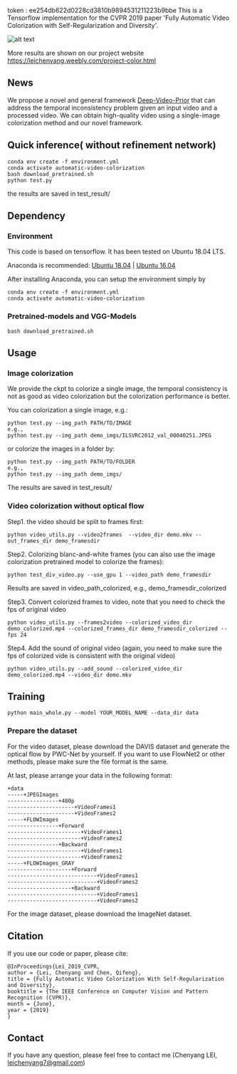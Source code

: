 token : ee254db622d0228cd3810b9894531211223b9bbe
This is a Tensorflow implementation for the CVPR 2019 paper 'Fully Automatic Video Colorization with Self-Regularization and Diversity'.


![alt text](https://github.com/ChenyangLEI/Fully-Automatic-Video-Colorization-with-Self-Regularization-and-Diversity/blob/master/Teaser.PNG)

More results are shown on our project website https://leichenyang.weebly.com/project-color.html

## News
We propose a novel and general framework [Deep-Video-Prior](https://chenyanglei.github.io/DVP/index.html) 
that can address the temporal inconsistency problem given an input video and a processed video.
We can obtain high-quality video using a single-image colorization method and our novel framework.
 


## Quick inference( without refinement network) 
```
conda env create -f environment.yml
conda activate automatic-video-colorization
bash download_pretrained.sh
python test.py 
```
the results are saved in test_result/

## Dependency
### Environment
This code is based on tensorflow. It has been tested on Ubuntu 18.04 LTS.

Anaconda is recommended: [Ubuntu 18.04](https://www.digitalocean.com/community/tutorials/how-to-install-the-anaconda-python-distribution-on-ubuntu-18-04)
| [Ubuntu 16.04](https://www.digitalocean.com/community/tutorials/how-to-install-the-anaconda-python-distribution-on-ubuntu-16-04)

After installing Anaconda, you can setup the environment simply by

```
conda env create -f environment.yml
conda activate automatic-video-colorization
```

### Pretrained-models and VGG-Models
```
bash download_pretrained.sh
```


## Usage
### Image colorization
We provide the ckpt to colorize a single image, the temporal consistency is not as good as video colorization but the colorization performance is better.

You can colorization a single image, e.g.:
```
python test.py --img_path PATH/TO/IMAGE
e.g.,
python test.py --img_path demo_imgs/ILSVRC2012_val_00040251.JPEG
```

or colorize the images in a folder by:
```
python test.py --img_path PATH/TO/FOLDER
e.g., 
python test.py --img_path demo_imgs/
```
The results are saved in test_result/

### Video colorization without optical flow
Step1. the video should be split to frames first:
```
python video_utils.py --video2frames  --video_dir demo.mkv --out_frames_dir demo_framesdir
```

Step2. Colorizing blanc-and-white frames (you can also use the image colorization pretrained model to colorize the frames):
```
python test_div_video.py --use_gpu 1 --video_path demo_framesdir 
```
Results are saved in video_path_colorized, e.g., demo_framesdir_colorized

Step3. Convert colorized frames to video, note that you need to check the fps of original video
```
python video_utils.py --frames2video --colorized_video_dir demo_colorized.mp4 --colorized_frames_dir demo_framesdir_colorized --fps 24
```

Step4. Add the sound of original video (again, you need to make sure the fps of colorized vide is consistent with the original video)
```
python video_utils.py --add_sound --colorized_video_dir demo_colorized.mp4 --video_dir demo.mkv
```



## Training

```
python main_whole.py --model YOUR_MODEL_NAME --data_dir data
```

### Prepare the dataset
For the video dataset, please download the DAVIS dataset and generate the optical flow by PWC-Net by yourself. If you want to use FlowNet2 or other methods, please make sure the file format is the same.

At last, please arrange your data in the following format:

```
+data
-----+JPEGImages
----------------+480p
---------------------+VideoFrames1
---------------------+VideoFrames2
-----+FLOWImages
----------------+Forward
-----------------------+VideoFrames1
-----------------------+VideoFrames2
----------------+Backward
-----------------------+VideoFrames1
-----------------------+VideoFrames2
-----+FLOWImages_GRAY
--------------------+Forward
----------------------------+VideoFrames1
----------------------------+VideoFrames2
--------------------+Backward
----------------------------+VideoFrames1
----------------------------+VideoFrames2
```

For the image dataset, please download the ImageNet dataset.

## Citation
If you use our code or paper, please cite:

```
@InProceedings{Lei_2019_CVPR,
author = {Lei, Chenyang and Chen, Qifeng},
title = {Fully Automatic Video Colorization With Self-Regularization and Diversity},
booktitle = {The IEEE Conference on Computer Vision and Pattern Recognition (CVPR)},
month = {June},
year = {2019}
}
```

## Contact
If you have any question, please feel free to contact me (Chenyang LEI, leichenyang7@gmail.com)

